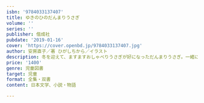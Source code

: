 ```yaml
---
isbn: '9784033137407'
title: ゆきのひのだんまりうさぎ
volume: ''
series: ''
publisher: 偕成社
pubdate: '2019-01-16'
cover: 'https://cover.openbd.jp/9784033137407.jpg'
author: 安房直子／著 ひがしちから／イラスト
description: 冬を迎えて、ますますおしゃべりうさぎが好になっただんまりうさぎ。一緒に暮らしたいなあと思うようになります。シリーズ最終巻。
price: '1400'
genre: 児童図書
target: 児童
format: 全集・双書
content: 日本文学、小説・物語

---
```

